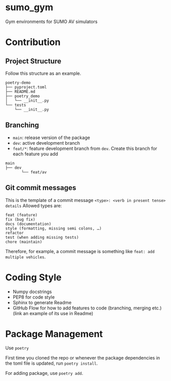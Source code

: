 # sumo_gym
Gym environments for SUMO AV simulators

# Contribution
## Project Structure
Follow this structure as an example.
```
poetry-demo
├── pyproject.toml
├── README.md
├── poetry_demo
│   └── __init__.py
└── tests
    └── __init__.py
```
## Branching
- `main`: release version of the package
- `dev`: active development branch
- `feat/*`: feature development branch from `dev`. Create this branch for each feature you add

```
main
├── dev
       └── feat/av
```

## Git commit messages
This is the template of a commit message
```<type>: <verb in present tense> details```
Allowed types are:

    feat (feature)
    fix (bug fix)
    docs (documentation)
    style (formatting, missing semi colons, …)
    refactor
    test (when adding missing tests)
    chore (maintain)

Therefore, for example, a commit message is something like ```feat: add multiple vehicles```.

# Coding Style

- Numpy docstrings
- PEP8 for code style
- Sphinx to generate Readme
- GitHub Flow for how to add features to code (branching, merging etc.) (link an example of its use in Readme)

# Package Management
Use `poetry`

First time you cloned the repo or whenever the package dependencies in the toml file is updated, run `poetry install`.

For adding package, use `poetry add`.